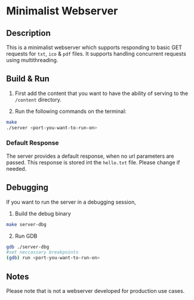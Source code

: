 # Minimalist Webserver

## Description

This is a minimalist webserver which supports responding to basic GET requests for `txt`, `ico` & `pdf` files. It supports handling concurrent requests using multithreading. 


## Build & Run

1. First add the content that you want to have the ability of serving to the `/content` directory.

1. Run the following commands on the terminal:
```bash
make
./server <port-you-want-to-run-on>
``` 

### Default Response
The server provides a default response, when no url parameters are passed. This response is stored int the `hello.txt` file. Please change if needed.
## Debugging
If you want to run the server in a debugging session,


1. Build the debug binary
```bash
make server-dbg
```
2. Run GDB
```bash
gdb ./server-dbg
#set neccassary breakpoints
(gdb) run <port-you-want-to-run-on> 
```

## Notes
Please note that is not a webserver developed for production use cases. 